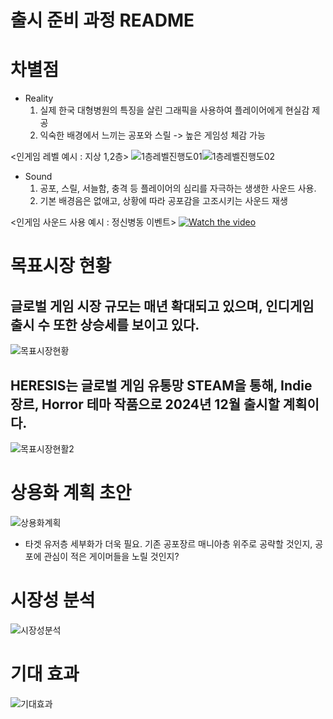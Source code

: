 # 출시 준비 과정 README

# 차별점
- Reality 
    1. 실제 한국 대형병원의 특징을 살린 그래픽을 사용하여 플레이어에게 현실감 제공
    2. 익숙한 배경에서 느끼는 공포와 스릴 -> 높은 게임성 체감 가능

<인게임 레벨 예시 : 지상 1,2층>
![1층레벨진행도01](https://github.com/user-attachments/assets/be5eb12b-8462-4368-94e7-e71232c30162)![1층레벨진행도02](https://github.com/user-attachments/assets/a9955614-de04-4dd1-b581-953ccb93019e)

- Sound
    1. 공포, 스릴, 서늘함, 충격 등 플레이어의 심리를 자극하는 생생한 사운드 사용.
    2. 기본 배경음은 없애고, 상황에 따라 공포감을 고조시키는 사운드 재생

<인게임 사운드 사용 예시 : 정신병동 이벤트>
[![Watch the video](https://img.youtube.com/vi/J2VqZob2xNw/0.jpg)](https://youtu.be/J2VqZob2xNw)

# 목표시장 현황
## 글로벌 게임 시장 규모는 매년 확대되고 있으며, 인디게임 출시 수 또한 상승세를 보이고 있다.
![목표시장현황](https://github.com/user-attachments/assets/cc3d2db9-378b-498d-811b-688ac4014e08)
## HERESIS는 글로벌 게임 유통망 STEAM을 통해, Indie 장르, Horror 테마 작품으로 2024년 12월 출시할 계획이다.
![목표시장현활2](https://github.com/user-attachments/assets/c7deb25e-2898-4166-9c90-a9d897335a05)

# 상용화 계획 초안
![상용화계획](https://github.com/user-attachments/assets/7f1e6d21-2a13-45f1-a344-fd0a8dbd81b1)
+ 타겟 유저층 세부화가 더욱 필요. 기존 공포장르 매니아층 위주로 공략할 것인지, 공포에 관심이 적은 게이머들을 노릴 것인지?

# 시장성 분석
![시장성분석](https://github.com/user-attachments/assets/3f76a2ea-0a1f-48da-b573-0daf67797fd3)

# 기대 효과
![기대효과](https://github.com/user-attachments/assets/ad2439ac-0599-4d6f-b715-1846e35d14ca)
